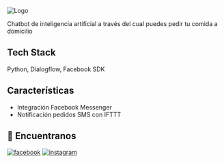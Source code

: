 ![Logo](https://res.cloudinary.com/dtob8ngze/image/upload/c_scale,fl_progressive,w_728/v1642619998/GITHUB/domicilion.jpg)

Chatbot de inteligencia artificial a través del cual puedes pedir tu comida a domicilio

## Tech Stack

Python, Dialogflow, Facebook SDK

## Características

- Integración Facebook Messenger
- Notificación pedidos SMS con IFTTT

## 🔗 Encuentranos

[![facebook](https://img.shields.io/badge/facebook-1778f2?style=flat-square&logo=facebook&logoColor=white)](https://facebook.com/domicilion)
[![instagram](https://img.shields.io/badge/instagram-dd2a7b?style=flat-square&logo=instagram&logoColor=white)](https://www.instagram.com/domicilion)
